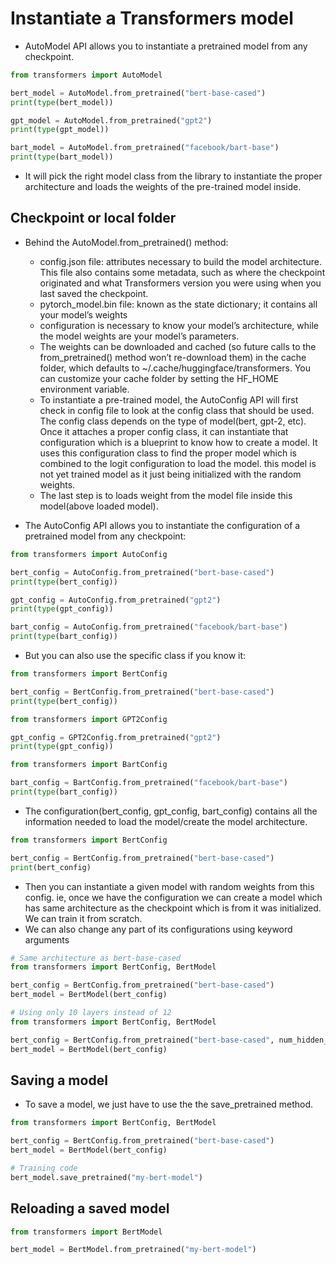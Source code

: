# Instantiate a Transformers model

- AutoModel API allows you to instantiate a pretrained model from any checkpoint.

``` py
from transformers import AutoModel

bert_model = AutoModel.from_pretrained("bert-base-cased")
print(type(bert_model))

gpt_model = AutoModel.from_pretrained("gpt2")
print(type(gpt_model))

bart_model = AutoModel.from_pretrained("facebook/bart-base")
print(type(bart_model))
```

- It will pick the right model class from the library to instantiate the proper architecture and loads the weights of the pre-trained model inside.

## Checkpoint or local folder

- Behind the AutoModel.from_pretrained() method:
    - config.json file: attributes necessary to build the model architecture. This file also contains some metadata, such as where the checkpoint originated and what Transformers version you were using when you last saved the checkpoint.
    - pytorch_model.bin file: known as the state dictionary; it contains all your model’s weights
    - configuration is necessary to know your model’s architecture, while the model weights are your model’s parameters.
    - The weights can be downloaded and cached (so future calls to the from_pretrained() method won’t re-download them) in the cache folder, which defaults to ~/.cache/huggingface/transformers. You can customize your cache folder by setting the HF_HOME environment variable.
    - To instantiate a pre-trained model, the AutoConfig API will first check in config file to look at the config class that should be used. The config class depends on the type of model(bert, gpt-2, etc). Once it attaches a proper config class, it can instantiate that configuration which is a blueprint to know how to create a model. It uses this configuration class to find the proper model which is combined to the logit configuration to load the model. this model is not yet trained model as it just being initialized with the random weights.
    - The last step is to loads weight from the model file inside this model(above loaded model).
    
- The AutoConfig API allows you to instantiate the configuration of a pretrained model from any checkpoint:

``` py
from transformers import AutoConfig

bert_config = AutoConfig.from_pretrained("bert-base-cased")
print(type(bert_config))

gpt_config = AutoConfig.from_pretrained("gpt2")
print(type(gpt_config))

bart_config = AutoConfig.from_pretrained("facebook/bart-base")
print(type(bart_config))
```

- But you can also use the specific class if you know it:

``` py
from transformers import BertConfig

bert_config = BertConfig.from_pretrained("bert-base-cased")
print(type(bert_config))

from transformers import GPT2Config

gpt_config = GPT2Config.from_pretrained("gpt2")
print(type(gpt_config))

from transformers import BartConfig

bart_config = BartConfig.from_pretrained("facebook/bart-base")
print(type(bart_config))
```

- The configuration(bert_config, gpt_config, bart_config) contains all the information needed to load the model/create the model architecture.
``` py
from transformers import BertConfig

bert_config = BertConfig.from_pretrained("bert-base-cased")
print(bert_config)
```

- Then you can instantiate a given model with random weights from this config. ie, once we have the configuration we can create a model which has same architecture as the checkpoint which is from it was initialized. We can train it from scratch.
- We can also change any part of its configurations using keyword arguments

``` py
# Same architecture as bert-base-cased
from transformers import BertConfig, BertModel

bert_config = BertConfig.from_pretrained("bert-base-cased")
bert_model = BertModel(bert_config)

# Using only 10 layers instead of 12
from transformers import BertConfig, BertModel

bert_config = BertConfig.from_pretrained("bert-base-cased", num_hidden_layers=10)
bert_model = BertModel(bert_config)
```

## Saving a model

- To save a model, we just have to use the the save_pretrained method.

``` py
from transformers import BertConfig, BertModel

bert_config = BertConfig.from_pretrained("bert-base-cased")
bert_model = BertModel(bert_config)

# Training code
bert_model.save_pretrained("my-bert-model")
```

## Reloading a saved model

``` py
from transformers import BertModel

bert_model = BertModel.from_pretrained("my-bert-model")
```


